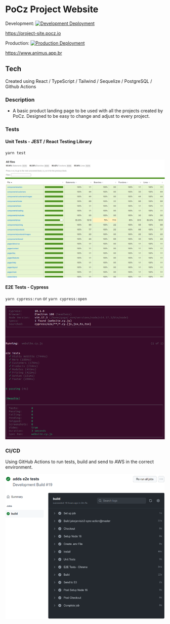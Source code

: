 # PoCz Project Website

Development: [![Development Deployment](https://github.com/gugazimmermann/pocz-projects-website/actions/workflows/main.yml/badge.svg?branch=development)](https://github.com/gugazimmermann/pocz-projects-website/actions/workflows/main.yml?branch=development)

<https://project-site.pocz.io>

Production: [![Production Deployment](https://github.com/gugazimmermann/pocz-projects-website/actions/workflows/main.yml/badge.svg?branch=master)](https://github.com/gugazimmermann/pocz-projects-website/actions/workflows/main.yml?branch=master)

<https://www.animus.app.br>

## Tech

Created using React / TypeScript / Tailwind / Sequelize / PostgreSQL / Github Actions

### Description

- A basic product landing page to be used with all the projects created by PoCz. Designed to be easy to change and adjust to every project.

### Tests

#### Unit Tests - JEST / React Testing Library

`yarn test`

![Tests Coverage](./readme-imgs/tests.png)

#### E2E Tests - Cypress

`yarn cypress:run` or `yarn cypress:open`

![E2E Coverage](./readme-imgs/tests_cy.png)

### CI/CD

Using GitHub Actions to run tests, build and send to AWS in the correct environment.

![CICD](./readme-imgs/cicd.png)

